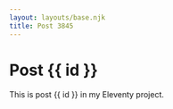 ```yaml
---
layout: layouts/base.njk
title: Post 3845
---
```


# Post {{ id }}

This is post {{ id }} in my Eleventy project.
